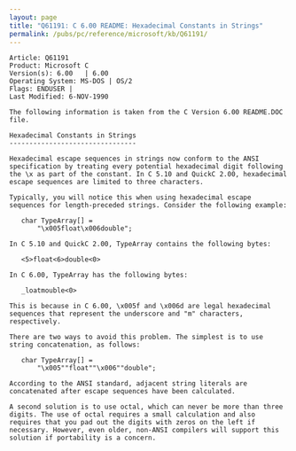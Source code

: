 ```yaml
---
layout: page
title: "Q61191: C 6.00 README: Hexadecimal Constants in Strings"
permalink: /pubs/pc/reference/microsoft/kb/Q61191/
---
```


	Article: Q61191
	Product: Microsoft C
	Version(s): 6.00   | 6.00
	Operating System: MS-DOS | OS/2
	Flags: ENDUSER |
	Last Modified: 6-NOV-1990
	
	The following information is taken from the C Version 6.00 README.DOC
	file.
	
	Hexadecimal Constants in Strings
	--------------------------------
	
	Hexadecimal escape sequences in strings now conform to the ANSI
	specification by treating every potential hexadecimal digit following
	the \x as part of the constant. In C 5.10 and QuickC 2.00, hexadecimal
	escape sequences are limited to three characters.
	
	Typically, you will notice this when using hexadecimal escape
	sequences for length-preceded strings. Consider the following example:
	
	   char TypeArray[] =
	       "\x005float\x006double";
	
	In C 5.10 and QuickC 2.00, TypeArray contains the following bytes:
	
	   <5>float<6>double<0>
	
	In C 6.00, TypeArray has the following bytes:
	
	   _loatmouble<0>
	
	This is because in C 6.00, \x005f and \x006d are legal hexadecimal
	sequences that represent the underscore and "m" characters,
	respectively.
	
	There are two ways to avoid this problem. The simplest is to use
	string concatenation, as follows:
	
	   char TypeArray[] =
	       "\x005""float""\x006""double";
	
	According to the ANSI standard, adjacent string literals are
	concatenated after escape sequences have been calculated.
	
	A second solution is to use octal, which can never be more than three
	digits. The use of octal requires a small calculation and also
	requires that you pad out the digits with zeros on the left if
	necessary. However, even older, non-ANSI compilers will support this
	solution if portability is a concern.
